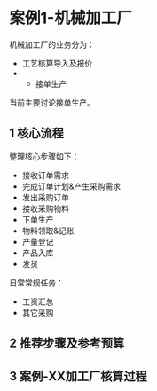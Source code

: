 # 案例1-机械加工厂
机械加工厂的业务分为：  
* 工艺核算导入及报价
* * 接单生产  

当前主要讨论接单生产。

## 1 核心流程
整理核心步骤如下：  
* 接收订单需求  
* 完成订单计划&产生采购需求  
* 发出采购订单  
* 接收采购物料  
* 下单生产
* 物料领取&记账  
* 产量登记
* 产品入库
* 发货  

日常常规任务：  
* 工资汇总  
* 其它采购  


## 2 推荐步骤及参考预算  


## 3 案例-XX加工厂核算过程

